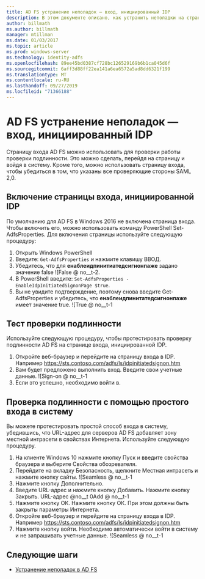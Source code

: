 ```yaml
---
title: AD FS устранение неполадок — вход, инициированный IDP
description: В этом документе описано, как устранить неполадки на странице входа AD FS.
author: billmath
ms.author: billmath
manager: mtillman
ms.date: 01/03/2017
ms.topic: article
ms.prod: windows-server
ms.technology: identity-adfs
ms.openlocfilehash: 89ee45bd0387cf728bc126529169b6b1ca045d6f
ms.sourcegitcommit: 6aff3d88ff22ea141a6ea6572a5ad8dd6321f199
ms.translationtype: MT
ms.contentlocale: ru-RU
ms.lasthandoff: 09/27/2019
ms.locfileid: "71366188"
---
```

# <a name="ad-fs-troubleshooting---idp-initiated-sign-on"></a>AD FS устранение неполадок — вход, инициированный IDP
Страницу входа AD FS можно использовать для проверки работы проверки подлинности.  Это можно сделать, перейдя на страницу и войдя в систему.  Кроме того, можно использовать страницу входа, чтобы убедиться в том, что указаны все проверяющие стороны SAML 2,0.

## <a name="enable-the-idp-initiated-sign-on-page"></a>Включение страницы входа, инициированной IDP
По умолчанию для AD FS в Windows 2016 не включена страница входа.  Чтобы включить его, можно использовать команду PowerShell Set-AdfsProperties.  Для включения страницы используйте следующую процедуру:

1.  Открыть Windows PowerShell
2.  Введите: `Get-AdfsProperties` и нажмите клавишу ВВОД.
3.  Убедитесь, что для **енаблеидпинитиатедсигнонпаже** задано значение false ![False @ no__t-2.
4.  В PowerShell введите: `Set-AdfsProperties -EnableIdpInitiatedSignonPage $true`.
5.  Вы не увидите подтверждение, поэтому снова введите Get-AdfsProperties и убедитесь, что **енаблеидпинитатедсигнонпаже** имеет значение true.
![True @ no__t-1

## <a name="test-authentication"></a>Тест проверки подлинности
Используйте следующую процедуру, чтобы протестировать проверку подлинности AD FS на странице входа, инициированной IDP.

1.  Откройте веб-браузер и перейдите на страницу входа в IDP.  Например https://sts.contoso.com/adfs/ls/idpinitiatedsignon.htm
2.  Вам будет предложено выполнить вход.  Введите свои учетные данные.
![Sign-on @ no__t-1
3.  Если это успешно, необходимо войти в.


## <a name="test-authentication-using-a-seamless-logon-experience"></a>Проверка подлинности с помощью простого входа в систему
Вы можете протестировать простой способ входа в систему, убедившись, что URL-адрес для серверов AD FS добавляет зону местной интрасети в свойствах Интернета.  Используйте следующую процедуру.

1.  На клиенте Windows 10 нажмите кнопку Пуск и введите свойства браузера и выберите Свойства обозревателя.
2.   Перейдите на вкладку Безопасность, щелкните Местная интрасеть и нажмите кнопку сайты.
![Seamless @ no__t-1
1.  Нажмите кнопку Дополнительно.
2.  Введите URL-адрес и нажмите кнопку Добавить.  Нажмите кнопку Закрыть.
URL-адрес @no__t 0Add @ no__t-1
1.  Нажмите кнопку ОК.  Нажмите кнопку ОК.  При этом должны быть закрыты параметры Интернета.
2.  Откройте веб-браузер и перейдите на страницу входа в IDP.  Например https://sts.contoso.com/adfs/ls/idpinitiatedsignon.htm
3.  Нажмите кнопку войти.  Необходимо автоматически войти в систему и не запрашивать учетные данные.
![Seamless @ no__t-1

## <a name="next-steps"></a>Следующие шаги

- [Устранение неполадок в AD FS](ad-fs-tshoot-overview.md)
